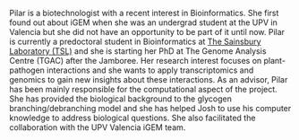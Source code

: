 Pilar is a biotechnologist with a recent interest in Bioinformatics. She first found out about iGEM when she was an undergrad student at the UPV in Valencia but she did not have an opportunity to be part of it until now. 
Pilar is currently a predoctoral student in Bioinformatics at [The Sainsbury Laboratory (TSL)](http://www.tsl.ac.uk/staff/pilar-corredor-moreno/) and she is starting her PhD at The Genome Analysis Centre (TGAC) after the Jamboree. Her research interest focuses on plant-pathogen interactions and she wants to  apply transcriptomics and genomics to gain new insights about these interactions. As an advisor, Pilar has been mainly responsible for the computational aspect of the project. She has provided the biological background to the glycogen branching/debranching model and she has helped Josh to use his computer knowledge to address biological questions. She also facilitated the collaboration with the UPV Valencia iGEM team. 
